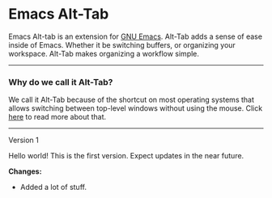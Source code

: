Emacs Alt-Tab
=======

Emacs Alt-tab is an extension for <a href="http://www.gnu.org/software/emacs/">GNU Emacs</a>. Alt-Tab adds a sense of ease inside of Emacs. Whether it be switching buffers, or organizing your workspace. Alt-Tab makes organizing a workflow simple.

<hr/>

<h3>Why do we call it Alt-Tab?</h3>

We call it Alt-Tab because of the shortcut on most operating systems that allows switching between top-level windows without using the mouse. Click <a href="http://en.wikipedia.org/wiki/Alt-Tab">here</a> to read more about that.

<hr/>

</h3>Version 1</h3>

Hello world! This is the first version. Expect updates in the near future. 

<b>Changes:</b>
<ul>
 <li>Added a lot of stuff.</li>
</ul>

